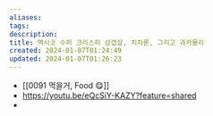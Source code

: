```yaml
---
aliases: 
tags: 
description:
title: 멕시코 수퍼 크리스피 삼겹살, 치차론, 그리고 과카몰리
created: 2024-01-07T01:24:49
updated: 2024-01-07T01:26:23
---
```

- [[0091 먹을거, Food 😋]]
- <https://youtu.be/eQcSiY-KAZY?feature=shared>
- 
